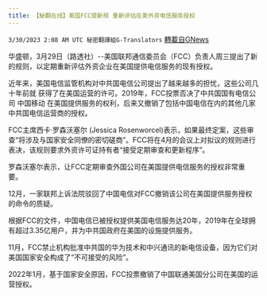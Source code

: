 ```yaml
---
title: 【秘翻在线】美国FCC提新规 重新评估在美外资电信服务授权
---
```

`3/30/2023 2:08 AM UTC 秘密翻譯組G-Translators` [轉載自GNews](https://gnews.org/articles/1058194)

        

华盛顿，3月29日（路透社）\--美国联邦通信委员会（FCC）负责人周三提出了新的规则，以定期重新评估外资企业在美国提供电信服务的现有授权。

近年来，美国电信监管机构对中共国电信公司提出了越来越多的担忧，这些公司几十年前就 获得了在美国运营的许可。2019年，FCC投票否决了中共国国有电信公司 中国移动 在美国提供服务的权利，后来又撤销了包括中国电信在内的其他几家中共国电信运营商的授权。

FCC主席西卡·罗森沃塞尔 (Jessica Rosenworcel)表示，如果最终定案，这些审查“将涉及与国家安全同僚的密切磋商”。FCC将在4月的会议上对拟议的规则进行表决，该规则要求外资许可证持有者“接受定期审查和更新程序”。

罗森沃塞尔表示，让FCC定期审查外国公司在美国提供电信服务的授权非常重要。

12月，一家联邦上诉法院驳回了中国电信对FCC撤销该公司在美国提供服务授权的命令的质疑。

根据FCC的文件，中国电信已被授权提供美国电信服务达20年，2019年在全球拥有超过3.35亿用户，并为中共国政府在美国的设施提供服务。

11月，FCC禁止机构批准中共国的华为技术和中兴通讯的新电信设备，因为它们对美国国家安全构成了“不可接受的风险”。

2022年1月，基于国家安全原因，FCC投票撤销了中国联通美国分公司在美国的运营授权。
